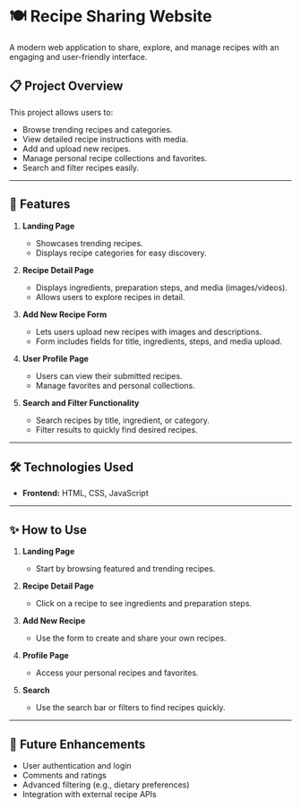 # 🍽️ Recipe Sharing Website

A modern web application to share, explore, and manage recipes with an engaging and user-friendly interface.  

## 📋 Project Overview

This project allows users to:
- Browse trending recipes and categories.
- View detailed recipe instructions with media.
- Add and upload new recipes.
- Manage personal recipe collections and favorites.
- Search and filter recipes easily.

---

## 🌟 Features

1. **Landing Page**
   - Showcases trending recipes.
   - Displays recipe categories for easy discovery.

2. **Recipe Detail Page**
   - Displays ingredients, preparation steps, and media (images/videos).
   - Allows users to explore recipes in detail.

3. **Add New Recipe Form**
   - Lets users upload new recipes with images and descriptions.
   - Form includes fields for title, ingredients, steps, and media upload.

4. **User Profile Page**
   - Users can view their submitted recipes.
   - Manage favorites and personal collections.

5. **Search and Filter Functionality**
   - Search recipes by title, ingredient, or category.
   - Filter results to quickly find desired recipes.

---

## 🛠️ Technologies Used

- **Frontend:** HTML, CSS, JavaScript

---

## ✨ How to Use

1. **Landing Page**
   - Start by browsing featured and trending recipes.

2. **Recipe Detail Page**
   - Click on a recipe to see ingredients and preparation steps.

3. **Add New Recipe**
   - Use the form to create and share your own recipes.

4. **Profile Page**
   - Access your personal recipes and favorites.

5. **Search**
   - Use the search bar or filters to find recipes quickly.

---

## 🚀 Future Enhancements

- User authentication and login
- Comments and ratings
- Advanced filtering (e.g., dietary preferences)
- Integration with external recipe APIs
